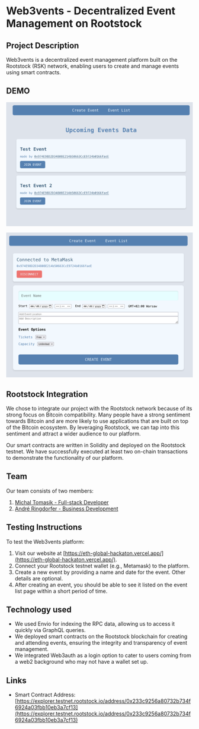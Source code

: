 # Web3vents - Decentralized Event Management on Rootstock

## Project Description

Web3vents is a decentralized event management platform built on the Rootstock (RSK) network, enabling users to create and manage events using smart contracts.

## DEMO

![pic 1](./Screenshot%202024-09-08%20at%2002.02.21.png)


![pic 2](./Screenshot%202024-09-08%20at%2002.02.25.png)

## Rootstock Integration

We chose to integrate our project with the Rootstock network because of its strong focus on Bitcoin compatibility. Many people have a strong sentiment towards Bitcoin and are more likely to use applications that are built on top of the Bitcoin ecosystem. By leveraging Rootstock, we can tap into this sentiment and attract a wider audience to our platform.

Our smart contracts are written in Solidity and deployed on the Rootstock testnet. We have successfully executed at least two on-chain transactions to demonstrate the functionality of our platform.

## Team

Our team consists of two members:

1. [Michal Tomasik - Full-stack Developer](https://www.linkedin.com/in/mtomasik/)
2. [André Ringdorfer - Business Development](https://www.linkedin.com/in/andre-ringdorfer/)

## Testing Instructions

To test the Web3vents platform:

1. Visit our website at [https://eth-global-hackaton.vercel.app/](https://eth-global-hackaton.vercel.app/).
2. Connect your Rootstock testnet wallet (e.g., Metamask) to the platform.
3. Create a new event by providing a name and date for the event. Other details are optional.
4. After creating an event, you should be able to see it listed on the event list page within a short period of time.

## Technology used

- We used Envio for indexing the RPC data, allowing us to access it quickly via GraphQL queries.
- We deployed smart contracts on the Rootstock blockchain for creating and attending events, ensuring the integrity and transparency of event management.
- We integrated Web3auth as a login option to cater to users coming from a web2 background who may not have a wallet set up.


## Links

- Smart Contract Address: [https://explorer.testnet.rootstock.io/address/0x233c9256a80732b734f6924a03fbb10eb3a7cf13](https://explorer.testnet.rootstock.io/address/0x233c9256a80732b734f6924a03fbb10eb3a7cf13)
